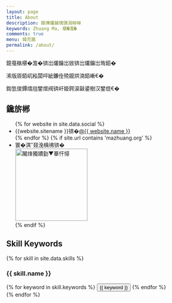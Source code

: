 ```yaml
---
layout: page
title: About
description: 鎵撶爜鏀瑰彉涓栫晫
keywords: Zhuang Ma, 椹�澹�
comments: true
menu: 鍏充簬
permalink: /about/
---
```


鎴戞槸椹�澹�锛岀爜鑰岀敓锛岀爜鑰岀珛銆�

浠版厱銆屼紭闆呯紪鐮佺殑鑹烘湳銆嶃€�

鍧氫俊鐔熻兘鐢熷阀锛屽姫鍔涙敼鍙樹汉鐢熴€�

## 鑱旂郴

<ul>
{% for website in site.data.social %}
<li>{{website.sitename }}锛�<a href="{{ website.url }}" target="_blank">@{{ website.name }}</a></li>
{% endfor %}
{% if site.url contains 'mazhuang.org' %}
<li>
寰�淇″叕浼楀彿锛�<br />
<img style="height:192px;width:192px;border:1px solid lightgrey;" src="{{ assets_base_url }}/assets/images/qrcode.jpg" alt="闂烽獨鐨勭▼搴忓憳" />
</li>
{% endif %}
</ul>


## Skill Keywords

{% for skill in site.data.skills %}
### {{ skill.name }}
<div class="btn-inline">
{% for keyword in skill.keywords %}
<button class="btn btn-outline" type="button">{{ keyword }}</button>
{% endfor %}
</div>
{% endfor %}
